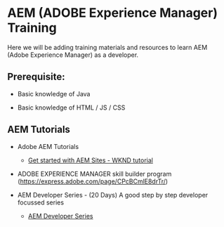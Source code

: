 # AEM (ADOBE Experience Manager) Training

Here we will be adding training materials and resources to learn AEM (Adobe Experience Manager) as a developer.

## Prerequisite:

-  Basic knowledge of Java

-  Basic knowledge of HTML / JS / CSS

## AEM Tutorials

-   Adobe AEM Tutorials
    - [Get started with AEM Sites - WKND tutorial](https://experienceleague.adobe.com/docs/experience-manager-learn/getting-started-wknd-tutorial-develop/overview.html?lang=en)
-  ADOBE EXPERIENCE MANAGER skill builder program (https://express.adobe.com/page/CPcBCmlE8drTr/)

-   AEM Developer Series - (20 Days) A good step by step developer focussed series 
    - [AEM Developer Series](https://redquark.org/aem/day-00-aem-developer-series/)

